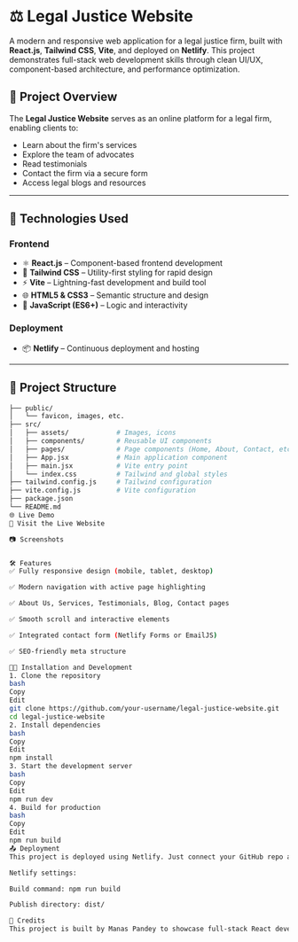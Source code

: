 # ⚖️ Legal Justice Website

A modern and responsive web application for a legal justice firm, built with **React.js**, **Tailwind CSS**, **Vite**, and deployed on **Netlify**. This project demonstrates full-stack web development skills through clean UI/UX, component-based architecture, and performance optimization.

## 📌 Project Overview

The **Legal Justice Website** serves as an online platform for a legal firm, enabling clients to:

- Learn about the firm's services
- Explore the team of advocates
- Read testimonials
- Contact the firm via a secure form
- Access legal blogs and resources

---

## 🚀 Technologies Used

### Frontend

- ⚛ **React.js** – Component-based frontend development
- 💨 **Tailwind CSS** – Utility-first styling for rapid design
- ⚡ **Vite** – Lightning-fast development and build tool
- 🌐 **HTML5 & CSS3** – Semantic structure and design
- 🧠 **JavaScript (ES6+)** – Logic and interactivity

### Deployment

- 📦 **Netlify** – Continuous deployment and hosting

---

## 📁 Project Structure

```bash
├── public/
│   └── favicon, images, etc.
├── src/
│   ├── assets/            # Images, icons
│   ├── components/        # Reusable UI components
│   ├── pages/             # Page components (Home, About, Contact, etc.)
│   ├── App.jsx            # Main application component
│   ├── main.jsx           # Vite entry point
│   └── index.css          # Tailwind and global styles
├── tailwind.config.js     # Tailwind configuration
├── vite.config.js         # Vite configuration
├── package.json
└── README.md
🌐 Live Demo
🔗 Visit the Live Website

📷 Screenshots


🛠️ Features
✅ Fully responsive design (mobile, tablet, desktop)

✅ Modern navigation with active page highlighting

✅ About Us, Services, Testimonials, Blog, Contact pages

✅ Smooth scroll and interactive elements

✅ Integrated contact form (Netlify Forms or EmailJS)

✅ SEO-friendly meta structure

🧑‍💻 Installation and Development
1. Clone the repository
bash
Copy
Edit
git clone https://github.com/your-username/legal-justice-website.git
cd legal-justice-website
2. Install dependencies
bash
Copy
Edit
npm install
3. Start the development server
bash
Copy
Edit
npm run dev
4. Build for production
bash
Copy
Edit
npm run build
📤 Deployment
This project is deployed using Netlify. Just connect your GitHub repo and Netlify will automatically deploy on push.

Netlify settings:

Build command: npm run build

Publish directory: dist/

🙌 Credits
This project is built by Manas Pandey to showcase full-stack React development skills.

